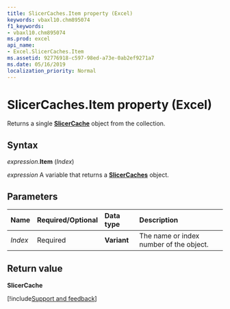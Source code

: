 ```yaml
---
title: SlicerCaches.Item property (Excel)
keywords: vbaxl10.chm895074
f1_keywords:
- vbaxl10.chm895074
ms.prod: excel
api_name:
- Excel.SlicerCaches.Item
ms.assetid: 92776918-c597-98ed-a73e-0ab2ef9271a7
ms.date: 05/16/2019
localization_priority: Normal
---
```



# SlicerCaches.Item property (Excel)

Returns a single **[SlicerCache](Excel.SlicerCache.md)** object from the collection.


## Syntax

_expression_.**Item** (_Index_)

_expression_ A variable that returns a **[SlicerCaches](Excel.SlicerCaches.md)** object.


## Parameters

|Name|Required/Optional|Data type|Description|
|:-----|:-----|:-----|:-----|
| _Index_|Required| **Variant**|The name or index number of the object.|

## Return value

**SlicerCache**




[!include[Support and feedback](~/includes/feedback-boilerplate.md)]